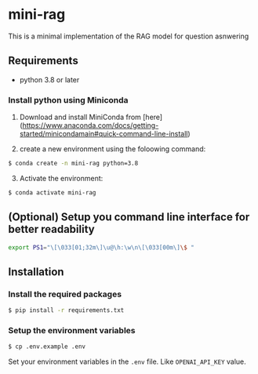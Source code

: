 # mini-rag

This is a minimal implementation of the RAG model for question asnwering

## Requirements
- python 3.8 or later

### Install python using Miniconda 

1) Download and install MiniConda from [here] (https://www.anaconda.com/docs/getting-started/minicondamain#quick-command-line-install)

2) create a new environment using the foloowing command:
```bash
$ conda create -n mini-rag python=3.8
```

3) Activate the environment:
```bash
$ conda activate mini-rag 
```

## (Optional) Setup you command line interface for better readability
```bash
export PS1="\[\033[01;32m\]\u@\h:\w\n\[\033[00m\]\$ "
```
## Installation

### Install the required packages
```bash
$ pip install -r requirements.txt
```


### Setup the environment variables
```bash
$ cp .env.example .env
```
Set your environment variables in the `.env` file. Like `OPENAI_API_KEY` value.